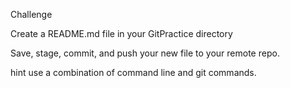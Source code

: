 
Challenge

Create a README.md file in your GitPractice directory

Save, stage, commit, and push your new file to your remote repo.

hint use a combination of command line and git commands.

